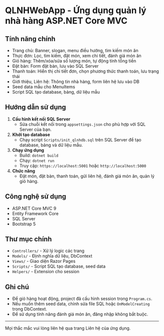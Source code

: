 # QLNHWebApp - Ứng dụng quản lý nhà hàng ASP.NET Core MVC

## Tính năng chính
- Trang chủ: Banner, slogan, menu điều hướng, tìm kiếm món ăn
- Thực đơn: Lọc, tìm kiếm, đặt món, xem chi tiết, đánh giá món ăn
- Giỏ hàng: Thêm/xóa/sửa số lượng món, tự động tính tổng tiền
- Đặt bàn: Form đặt bàn, lưu vào SQL Server
- Thanh toán: Hiển thị chi tiết đơn, chọn phương thức thanh toán, lưu trạng thái
- Giới thiệu, Liên hệ: Thông tin nhà hàng, form liên hệ lưu vào DB
- Seed data mẫu cho MenuItems
- Script SQL tạo database, bảng, dữ liệu mẫu

## Hướng dẫn sử dụng
1. **Cấu hình kết nối SQL Server**
   - Sửa chuỗi kết nối trong `appsettings.json` cho phù hợp với SQL Server của bạn.
2. **Khởi tạo database**
   - Chạy script `Scripts/init_qlnhdb.sql` trên SQL Server để tạo database, bảng và dữ liệu mẫu.
3. **Chạy ứng dụng**
   - Build: `dotnet build`
   - Chạy: `dotnet run`
   - Truy cập: `https://localhost:5001` hoặc `http://localhost:5000`
4. **Chức năng**
   - Đặt món, đặt bàn, thanh toán, gửi liên hệ, đánh giá món ăn, quản lý giỏ hàng.

## Công nghệ sử dụng
- ASP.NET Core MVC 9
- Entity Framework Core
- SQL Server
- Bootstrap 5

## Thư mục chính
- `Controllers/` - Xử lý logic các trang
- `Models/` - Định nghĩa dữ liệu, DbContext
- `Views/` - Giao diện Razor Pages
- `Scripts/` - Script SQL tạo database, seed data
- `Helpers/` - Extension cho session

## Ghi chú
- Để giỏ hàng hoạt động, project đã cấu hình session trong `Program.cs`.
- Nếu muốn thêm seed data, chỉnh sửa file SQL hoặc `OnModelCreating` trong DbContext.
- Để sử dụng tính năng đánh giá món ăn, đăng nhập không bắt buộc.

---

Mọi thắc mắc vui lòng liên hệ qua trang Liên hệ của ứng dụng.